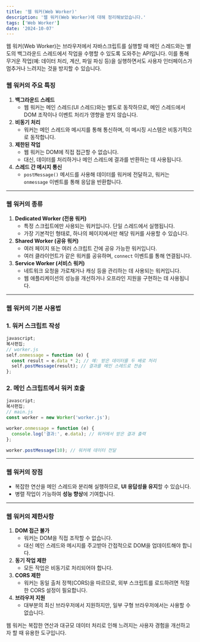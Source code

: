 ```yaml
---
title: '웹 워커(Web Worker)'
description: '웹 워커(Web Worker)에 대해 정리해보았습니다.'
tags: ['Web Worker']
date: '2024-10-07'
---
```


웹 워커(Web Worker)는 브라우저에서 자바스크립트를 실행할 때 메인 스레드와는 별도의 백그라운드 스레드에서 작업을 수행할 수 있도록 도와주는 API입니다. 이를 통해 무거운 작업(예: 데이터 처리, 계산, 파일 파싱 등)을 실행하면서도 사용자 인터페이스가 멈추거나 느려지는 것을 방지할 수 있습니다.

### 웹 워커의 주요 특징

1. **백그라운드 스레드**
   - 웹 워커는 메인 스레드(UI 스레드)와는 별도로 동작하므로, 메인 스레드에서 DOM 조작이나 이벤트 처리가 영향을 받지 않습니다.
2. **비동기 처리**
   - 워커는 메인 스레드와 메시지를 통해 통신하며, 이 메시징 시스템은 비동기적으로 동작합니다.
3. **제한된 작업**
   - 웹 워커는 DOM에 직접 접근할 수 없습니다.
   - 대신, 데이터를 처리하거나 메인 스레드에 결과를 반환하는 데 사용됩니다.
4. **스레드 간 메시지 통신**
   - `postMessage()` 메서드를 사용해 데이터를 워커에 전달하고, 워커는 `onmessage` 이벤트를 통해 응답을 반환합니다.

---

### 웹 워커의 종류

1. **Dedicated Worker (전용 워커)**
   - 특정 스크립트에만 사용되는 워커입니다. 단일 스레드에서 실행됩니다.
   - 가장 기본적인 형태로, 하나의 페이지에서만 해당 워커를 사용할 수 있습니다.
2. **Shared Worker (공유 워커)**
   - 여러 페이지 또는 여러 스크립트 간에 공유 가능한 워커입니다.
   - 여러 클라이언트가 같은 워커를 공유하며, `connect` 이벤트를 통해 연결됩니다.
3. **Service Worker (서비스 워커)**
   - 네트워크 요청을 가로채거나 캐싱 등을 관리하는 데 사용되는 워커입니다.
   - 웹 애플리케이션의 성능을 개선하거나 오프라인 지원을 구현하는 데 사용됩니다.

---

### 웹 워커의 기본 사용법

### 1. 워커 스크립트 작성

```jsx
javascript;
복사편집;
// worker.js
self.onmessage = function (e) {
  const result = e.data * 2; // 예: 받은 데이터를 두 배로 처리
  self.postMessage(result); // 결과를 메인 스레드로 전송
};
```

### 2. 메인 스크립트에서 워커 호출

```jsx
javascript;
복사편집;
// main.js
const worker = new Worker('worker.js');

worker.onmessage = function (e) {
  console.log('결과:', e.data); // 워커에서 받은 결과 출력
};

worker.postMessage(10); // 워커에 데이터 전달
```

---

### 웹 워커의 장점

- 복잡한 연산을 메인 스레드와 분리해 실행하므로, **UI 응답성을 유지**할 수 있습니다.
- 병렬 작업이 가능하여 **성능 향상**에 기여합니다.

---

### 웹 워커의 제한사항

1. **DOM 접근 불가**
   - 워커는 DOM을 직접 조작할 수 없습니다.
   - 대신 메인 스레드와 메시지를 주고받아 간접적으로 DOM을 업데이트해야 합니다.
2. **동기 작업 제한**
   - 모든 작업은 비동기로 처리되어야 합니다.
3. **CORS 제한**
   - 워커는 동일 출처 정책(CORS)을 따르므로, 외부 스크립트를 로드하려면 적절한 CORS 설정이 필요합니다.
4. **브라우저 지원**
   - 대부분의 최신 브라우저에서 지원하지만, 일부 구형 브라우저에서는 사용할 수 없습니다.

웹 워커는 복잡한 연산과 대규모 데이터 처리로 인해 느려지는 사용자 경험을 개선하고자 할 때 유용한 도구입니다.
